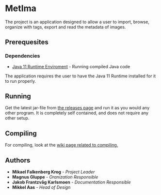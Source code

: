 # MetIma

The project is an application designed to allow a user to import, 
browse, organize with tags, export and read the metadata of images.

## Prerequesites

### Dependencies
* [Java 11 Runtime Enviroment](https://www.java.com/en/download/manual.jsp) - Running compiled Java code

The application requires the user to have the Java 11 Runtime installed for
it to run properly.


## Running

Get the latest jar-file from 
[the releases page](https://gitlab.stud.idi.ntnu.no/group-2/imaging-application/-/releases)
and run it as you would any other program. It is completely self contained, 
and does not require any other setup.

## Compiling
For compiling, look at the [wiki page related to compiling.](https://gitlab.stud.idi.ntnu.no/group-2/imaging-application/-/wikis/System/Compiling%20and%20installing)

## Authors

* **Mikael Falkenberg Krog** - *Project Leader*
* **Magnus Gluppe** - *Oranization Responsible*
* **Jakob Frantzvåg Karlsmoen** - *Documentation Responsible*
* **Mikkel Aas** - *Head of Design*
